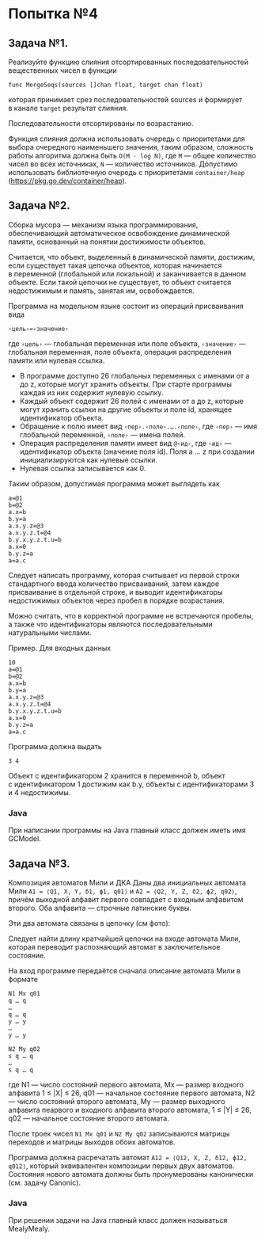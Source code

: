 # Попытка №4

## Задача №1.

Реализуйте функцию слияния отсортированных последовательностей вещественных чисел в функции
```
func MergeSeqs(sources []chan float, target chan float)
```
которая принимает срез последовательностей sources и формирует в канале ```target``` результат слияния.

Последовательности отсортированы по возрастанию.

Функция слияния должна использовать очередь с приоритетами для выбора очередного наименьшего значения, таким образом, сложность работы алгоритма должна быть ```O(M ⋅ log N)```, где ```M``` — общее количество чисел во всех источниках, ```N``` — количество источников.
Допустимо использовать библиотечную очередь с приоритетами ```container/heap``` (https://pkg.go.dev/container/heap).

## Задача №2.

Сборка мусора — механизм языка программирования, обеспечивающий автоматическое освобождение динамической памяти, основанный на понятии достижимости объектов.

Считается, что объект, выделенный в динамической памяти, достижим, если существует такая цепочка объектов, которая начинается в переменной (глобальной или локальной) и заканчивается в данном объекте. Если такой цепочки не существует, то объект считается недостижимым и память, занятая им, освобождается.

Программа на модельном языке состоит из операций присваивания вида
```
‹цель›=‹значение›
```
где ```‹цель›``` — глобальная переменная или поле объекта, ```‹значение›``` — глобальная переменная, поле объекта, операция распределения памяти или нулевая ссылка.

  * В программе доступно 26 глобальных переменных с именами от a до z, которые могут хранить объекты. При старте программы каждая из них содержит нулевую ссылку.
  * Каждый объект содержит 26 полей с именами от a до z, которые могут хранить ссылки на другие объекты и поле id, хранящее идентификатор объекта.
  * Обращение к полю имеет вид ```‹пер›.‹поле›.….‹поле›```, где ```‹пер›``` — имя глобальной переменной, ```‹поле›``` — имена полей.
  * Операция распределения памяти имеет вид ```@‹ид›```, где ```‹ид›``` — идентификатор объекта (значение поля id). Поля a … z при создании инициализируются как нулевые ссылки.
  * Нулевая ссылка записывается как 0.
    
Таким образом, допустимая программа может выглядеть как
```
a=@1
b=@2
a.x=b
b.y=a
a.x.y.z=@3
a.x.y.z.t=@4
b.y.x.y.z.t.u=b
a.x=0
b.y.z=a
a=a.c
```
Следует написать программу, которая считывает из первой строки стандартного ввода количество присваиваний, затем каждое присваивание в отдельной строке, и выводит идентификаторы недостижимых объектов через пробел в порядке возрастания. 

Можно считать, что в корректной программе не встречаются пробелы, а также что идентификаторы являются последовательными натуральными числами.

Пример. Для входных данных
```
10
a=@1
b=@2
a.x=b
b.y=a
a.x.y.z=@3
a.x.y.z.t=@4
b.y.x.y.z.t.u=b
a.x=0
b.y.z=a
a=a.c
```
Программа должна выдать
```
3 4
```
Объект с идентификатором 2 хранится в переменной b, объект с идентификатором 1 достижим как b.y, объекты с идентификаторами 3 и 4 недостижимы.

### Java
При написании программы на Java главный класс должен иметь имя GCModel.


## Задача №3.

Композиция автоматов Мили и ДКА
Даны два инициальных автомата Мили ```A1 = ⟨Q1, X, Y, δ1, ϕ1, q01⟩``` и ```A2 = ⟨Q2, Y, Z, δ2, ϕ2, q02⟩```, причём выходной алфавит первого совпадает с входным алфавитом второго. Оба алфавита — строчные латинские буквы.

Эти два автомата связаны в цепочку (см фото):


Следует найти длину кратчайшей цепочки на входе автомата Мили, которая переводит распознающий автомат в заключительное состояние.

На вход программе передаётся сначала описание автомата Мили в формате
```
N1 Mx q01
q … q
…
q … q
y … y
…
y … y

N2 My q02
s q … q
…
s q … q
```
где N1 — число состояний первого автомата, Mx — размер входного алфавита 1 ≤ |X| ≤ 26, q01 — начальное состояние первого автомата, N2 — число состояний второго автомата, My — размер выходного алфавита пеарвого и входного алфавита второго автомата, 1 ≤ |Y| ≤ 26, q02 — начальное состояние второго автомата.

После троек чисел ```N1 Mx q01``` и ```N2 My q02``` записываются матрицы переходов и матрицы выходов обоих автоматов.

Программа должна расречатать автомат ```A12 = ⟨Q12, X, Z, δ12, ϕ12, q012⟩```, который эквивалентен композиции первых двух автоматов. Состояния нового автомата должны быть пронумерованы канонически (см. задачу Canonic).

### Java
При решении задачи на Java главный класс должен называться MealyMealy.
